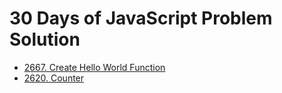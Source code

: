 # 30 Days of JavaScript Problem Solution

- [2667. Create Hello World Function](./2667_Create_Hello_World_Function)
- [2620. Counter](./2620_Counter)